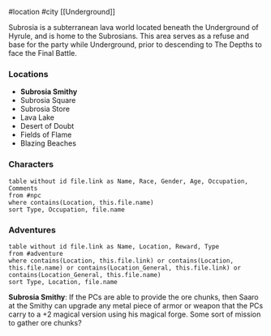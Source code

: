 #location #city [[Underground]]

Subrosia is a subterranean lava world located beneath the Underground of Hyrule, and is home to the Subrosians. This area serves as a refuse and base for the party while Underground, prior to descending to The Depths to face the Final Battle.

### Locations

- **Subrosia Smithy**
- Subrosia Square
- Subrosia Store
- Lava Lake
- Desert of Doubt
- Fields of Flame
- Blazing Beaches

### Characters
```dataview
table without id file.link as Name, Race, Gender, Age, Occupation, Comments
from #npc
where contains(Location, this.file.name)
sort Type, Occupation, file.name
```

### Adventures
```dataview
table without id file.link as Name, Location, Reward, Type
from #adventure
where contains(Location, this.file.link) or contains(Location, this.file.name) or contains(Location_General, this.file.link) or contains(Location_General, this.file.name)
sort Type, Location, file.name
```

**Subrosia Smithy**: If the PCs are able to provide the ore chunks, then Saaro at the Smithy can upgrade any metal piece of armor or weapon that the PCs carry to a +2 magical version using his magical forge. Some sort of mission to gather ore chunks?
